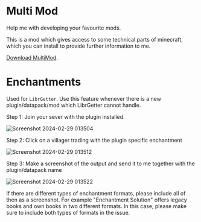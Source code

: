 # Multi Mod
Help me with developing your favourite mods.

This is a mod which gives access to some technical parts of minecraft,
which you can install to provide further information to me.

[Download MultiMod](https://gxlg.github.io/multi-mod/multi-1.0.0.jar).

# Enchantments
Used for `LibrGetter`. Use this feature whenever there is a new
plugin/datapack/mod which LibrGetter cannot handle.

Step 1: Join your sever with the plugin installed.

![Screenshot 2024-02-29 013504](https://github.com/gXLg/gXLg.github.io/assets/65429873/5f63d56e-00f3-403f-8a67-e5af99c7a155)

Step 2: Click on a villager trading with the plugin specific enchantment

![Screenshot 2024-02-29 013512](https://github.com/gXLg/gXLg.github.io/assets/65429873/f64c15bf-0522-4eea-ae6a-050c0225e8fd)

Step 3: Make a screenshot of the output and send it to me together with the plugin/datapack name

![Screenshot 2024-02-29 013522](https://github.com/gXLg/gXLg.github.io/assets/65429873/5f9b7969-7ac0-4b02-89a2-3ef265e8ecec)

If there are different types of enchantment formats, please include all of then as a screenshot.
For example "Enchantment Solution" offers legacy books and own books in two different formats.
In this case, please make sure to include both types of formats in the issue.
